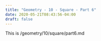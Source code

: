 ```yaml
---
title: "Geometry - 10 - Square - Part 6"
date: 2020-05-21T08:43:56-04:00
draft: false
---
```

This is /geometry/10/square/part6.md
